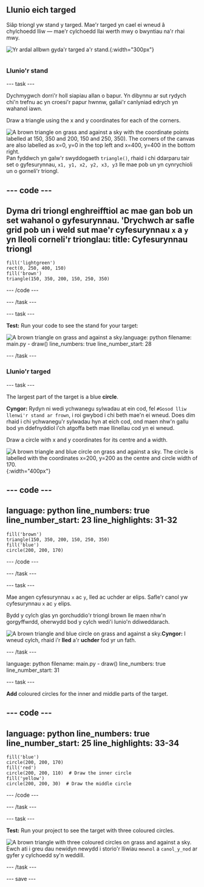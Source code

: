 ## Llunio eich targed

<div style="display: flex; flex-wrap: wrap">
<div style="flex-basis: 200px; flex-grow: 1; margin-right: 15px;">
Siâp triongl yw stand y targed. Mae'r targed yn cael ei wneud â chylchoedd lliw — mae'r cylchoedd llai werth mwy o bwyntiau na'r rhai mwy.
</div>
<div>

![Yr ardal allbwn gyda'r targed a'r stand.](images/three-circles.png){:width="300px"}

</div>
</div>

### Llunio'r stand

--- task ---

Dychmygwch dorri'r holl siapiau allan o bapur. Yn dibynnu ar sut rydych chi'n trefnu ac yn croesi'r papur hwnnw, gallai'r canlyniad edrych yn wahanol iawn.

Draw a triangle using the x and y coordinates for each of the corners.

![A brown triangle on grass and against a sky with the coordinate points labelled at 150, 350 and 200, 150 and 250, 350). The corners of the canvas are also labelled as x=0, y=0 in the top left and x=400, y=400 in the bottom right.](images/stand_coords.png)Pan fyddwch yn galw'r swyddogaeth `triangle()`, rhaid i chi ddarparu tair set o gyfesurynnau, `x1, y1, x2, y2, x3, y3` lle mae pob un yn cynrychioli un o gorneli'r triongl.

--- code ---
---
Dyma dri triongl enghreifftiol ac mae gan bob un set wahanol o gyfesurynnau. 'Drychwch ar safle grid pob un i weld sut mae'r cyfesurynnau `x` a `y` yn lleoli corneli'r trionglau:
title: Cyfesurynnau triongl
---

    fill('lightgreen')  
    rect(0, 250, 400, 150)  
    fill('brown') 
    triangle(150, 350, 200, 150, 250, 350)

--- /code ---

--- /task ---

--- task ---

**Test:** Run your code to see the stand for your target:

![A brown triangle on grass and against a sky.](images/target-stand.png)language: python filename: main.py - draw() line_numbers: true line_number_start: 28

--- /task ---

### Llunio'r targed

--- task ---

The largest part of the target is a blue **circle**.

**Cyngor:** Rydyn ni wedi ychwanegu sylwadau at ein cod, fel `#Gosod lliw llenwi'r stand ar frown`, i roi gwybod i chi beth mae'n ei wneud. Does dim rhaid i chi ychwanegu'r sylwadau hyn at eich cod, ond maen nhw'n gallu bod yn ddefnyddiol i'ch atgoffa beth mae llinellau cod yn ei wneud.

Draw a circle with x and y coordinates for its centre and a width.

![A brown triangle and blue circle on grass and against a sky. The circle is labelled with the coordinates x=200, y=200 as the centre and circle width of 170.](images/circle-coords.png){:width="400px"}

--- code ---
---
language: python line_numbers: true line_number_start: 23
line_highlights: 31-32
---

    fill('brown')  
    triangle(150, 350, 200, 150, 250, 350)  
    fill('blue')  
    circle(200, 200, 170)

--- /code ---

--- /task ---

--- task ---

Mae angen cyfesurynnau `x` ac `y`, lled ac uchder ar elips. Safle'r canol yw cyfesurynnau `x` ac `y` elips.

Bydd y cylch glas yn gorchuddio'r triongl brown lle maen nhw'n gorgyffwrdd, oherwydd bod y cylch wedi'i lunio'n ddiweddarach.

![A brown triangle and blue circle on grass and against a sky.](images/blue-circle.png)**Cyngor:** I wneud cylch, rhaid i'r **lled** a'r **uchder** fod yr un fath.

--- /task ---

language: python filename: main.py - draw() line_numbers: true line_number_start: 31

--- task ---

**Add** coloured circles for the inner and middle parts of the target.

--- code ---
---
language: python line_numbers: true line_number_start: 25
line_highlights: 33-34
---

    fill('blue')  
    circle(200, 200, 170)  
    fill('red')  
    circle(200, 200, 110)  # Draw the inner circle 
    fill('yellow')       
    circle(200, 200, 30)  # Draw the middle circle

--- /code ---

--- /task ---

--- task ---

**Test:** Run your project to see the target with three coloured circles.

![A brown triangle with three coloured circles on grass and against a sky.](images/three-circles.png)Ewch ati i greu dau newidyn newydd i storio'r lliwiau `mewnol` a `canol_y_nod` ar gyfer y cylchoedd sy'n weddill.

--- /task ---

--- save ---
